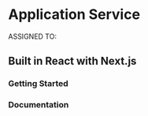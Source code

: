 # Application Service

ASSIGNED TO: 

## Built in React with Next.js

### Getting Started

### Documentation

